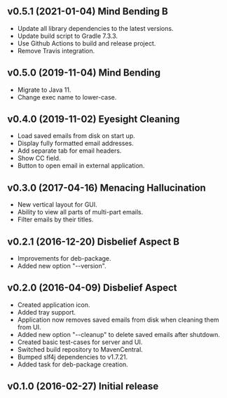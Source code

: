 ## v0.5.1 (2021-01-04) Mind Bending B

* Update all library dependencies to the latest versions.
* Update build script to Gradle 7.3.3.
* Use Github Actions to build and release project.
* Remove Travis integration.

## v0.5.0 (2019-11-04) Mind Bending

* Migrate to Java 11.
* Change exec name to lower-case.

## v0.4.0 (2019-11-02) Eyesight Cleaning

* Load saved emails from disk on start up.
* Display fully formatted email addresses.
* Add separate tab for email headers.
* Show CC field.
* Button to open email in external application.

## v0.3.0 (2017-04-16) Menacing Hallucination

* New vertical layout for GUI.
* Ability to view all parts of multi-part emails.
* Filter emails by their titles.

## v0.2.1 (2016-12-20) Disbelief Aspect B

* Improvements for deb-package.
* Added new option "--version".

## v0.2.0 (2016-04-09) Disbelief Aspect

* Created application icon.
* Added tray support.
* Application now removes saved emails from disk when cleaning them from UI.
* Added new option "--cleanup" to delete saved emails after shutdown.
* Created basic test-cases for server and UI.
* Switched build repository to MavenCentral.
* Bumped slf4j dependencies to v1.7.21.
* Added task for deb-package creation.

## v0.1.0 (2016-02-27) Initial release
